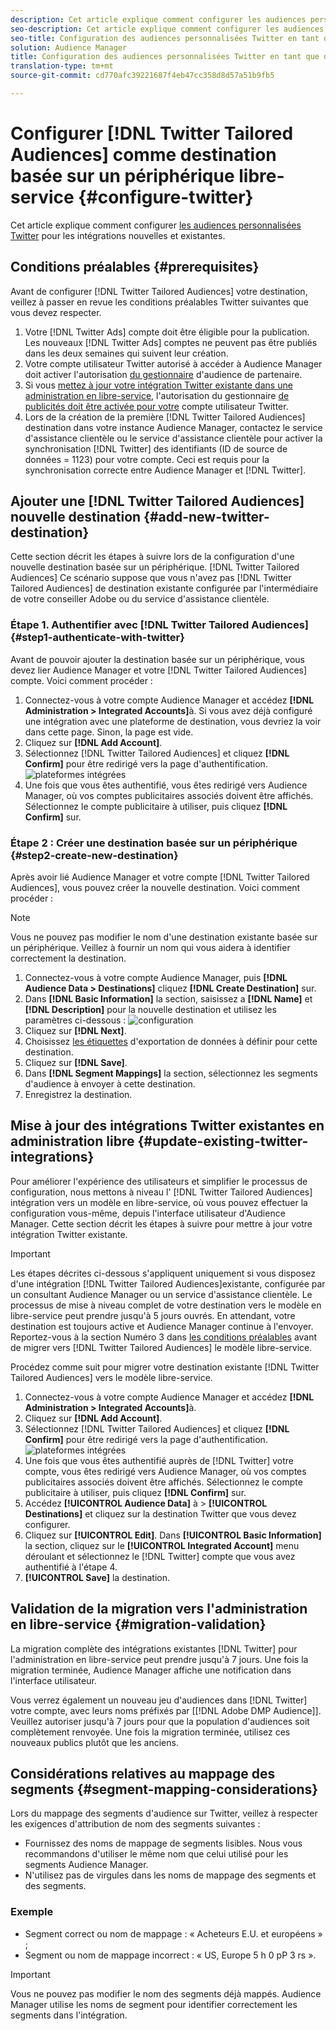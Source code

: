 ```yaml
---
description: Cet article explique comment configurer les audiences personnalisées Twitter pour les intégrations nouvelles et existantes.
seo-description: Cet article explique comment configurer les audiences personnalisées Twitter pour les intégrations nouvelles et existantes.
seo-title: Configuration des audiences personnalisées Twitter en tant que destination basée sur un périphérique en libre-service
solution: Audience Manager
title: Configuration des audiences personnalisées Twitter en tant que destination basée sur un périphérique en libre-service
translation-type: tm+mt
source-git-commit: cd770afc39221687f4eb47cc358d8d57a51b9fb5

---
```



# Configurer [!DNL Twitter Tailored Audiences] comme destination basée sur un périphérique libre-service {#configure-twitter}

Cet article explique comment configurer [les audiences personnalisées Twitter](https://business.twitter.com/en/targeting/tailored-audiences.html) pour les intégrations nouvelles et existantes.

## Conditions préalables {#prerequisites}

Avant de configurer [!DNL Twitter Tailored Audiences] votre destination, veillez à passer en revue les conditions préalables Twitter suivantes que vous devez respecter.

1. Votre [!DNL Twitter Ads] compte doit être éligible pour la publication. Les nouveaux [!DNL Twitter Ads] comptes ne peuvent pas être publiés dans les deux semaines qui suivent leur création.
1. Votre compte utilisateur Twitter autorisé à accéder à Audience Manager doit activer l'autorisation [du gestionnaire](https://business.twitter.com/en/help/troubleshooting/multi-user-login-faq.html#accesslevels) d'audience de partenaire.
1. Si vous [mettez à jour votre intégration Twitter existante dans une administration en libre-service](#update-existing-twitter-integrations), l'autorisation du gestionnaire [de publicités doit être activée pour votre](https://business.twitter.com/en/help/troubleshooting/multi-user-login-faq.html#accesslevels) compte utilisateur Twitter.
1. Lors de la création de la première [!DNL Twitter Tailored Audiences] destination dans votre instance Audience Manager, contactez le service d'assistance clientèle ou le service d'assistance clientèle pour activer la synchronisation [!DNL Twitter] des identifiants (ID de source de données = 1123) pour votre compte. Ceci est requis pour la synchronisation correcte entre Audience Manager et [!DNL Twitter].

## Ajouter une [!DNL Twitter Tailored Audiences] nouvelle destination {#add-new-twitter-destination}

Cette section décrit les étapes à suivre lors de la configuration d'une nouvelle destination basée sur un périphérique. [!DNL Twitter Tailored Audiences] Ce scénario suppose que vous n'avez pas [!DNL Twitter Tailored Audiences] de destination existante configurée par l'intermédiaire de votre conseiller Adobe ou du service d'assistance clientèle.

### Étape 1. Authentifier avec [!DNL Twitter Tailored Audiences]{#step1-authenticate-with-twitter}

Avant de pouvoir ajouter la destination basée sur un périphérique, vous devez lier Audience Manager et votre [!DNL Twitter Tailored Audiences] compte. Voici comment procéder :

1. Connectez-vous à votre compte Audience Manager et accédez **[!DNL Administration > Integrated Accounts]**&#x200B;à. Si vous avez déjà configuré une intégration avec une plateforme de destination, vous devriez la voir dans cette page. Sinon, la page est vide.
2. Cliquez sur **[!DNL Add Account]**.
3. Sélectionnez [!DNL Twitter Tailored Audiences] et cliquez **[!DNL Confirm]** pour être redirigé vers la page d'authentification. ![plateformes intégrées](assets/dbd-integrated-platforms.png)
4. Une fois que vous êtes authentifié, vous êtes redirigé vers Audience Manager, où vos comptes publicitaires associés doivent être affichés. Sélectionnez le compte publicitaire à utiliser, puis cliquez **[!DNL Confirm]** sur.

### Étape 2 : Créer une destination basée sur un périphérique {#step2-create-new-destination}

Après avoir lié Audience Manager et votre compte [!DNL Twitter Tailored Audiences], vous pouvez créer la nouvelle destination. Voici comment procéder :

>[!NOTE]
>
>Vous ne pouvez pas modifier le nom d'une destination existante basée sur un périphérique. Veillez à fournir un nom qui vous aidera à identifier correctement la destination.

1. Connectez-vous à votre compte Audience Manager, puis **[!DNL Audience Data > Destinations]** cliquez **[!DNL Create Destination]** sur.
2. Dans **[!DNL Basic Information]** la section, saisissez a **[!DNL Name]** et **[!DNL Description]** pour la nouvelle destination et utilisez les paramètres ci-dessous : ![configuration](assets/dbd-new-basic.png)
3. Cliquez sur **[!DNL Next]**.
4. Choisissez [les étiquettes](/help/using/features/data-export-controls.md#controls-labels) d'exportation de données à définir pour cette destination.
5. Cliquez sur **[!DNL Save]**.
6. Dans **[!DNL Segment Mappings]** la section, sélectionnez les segments d'audience à envoyer à cette destination.
7. Enregistrez la destination.

## Mise à jour des intégrations Twitter existantes en administration libre {#update-existing-twitter-integrations}

Pour améliorer l'expérience des utilisateurs et simplifier le processus de configuration, nous mettons à niveau l' [!DNL Twitter Tailored Audiences] intégration vers un modèle en libre-service, où vous pouvez effectuer la configuration vous-même, depuis l'interface utilisateur d'Audience Manager. Cette section décrit les étapes à suivre pour mettre à jour votre intégration Twitter existante.

>[!IMPORTANT]
>
>Les étapes décrites ci-dessous s'appliquent uniquement si vous disposez d'une intégration [!DNL Twitter Tailored Audiences]existante, configurée par un consultant Audience Manager ou un service d'assistance clientèle. Le processus de mise à niveau complet de votre destination vers le modèle en libre-service peut prendre jusqu'à 5 jours ouvrés. En attendant, votre destination est toujours active et Audience Manager continue à l'envoyer.
> Reportez-vous à la section Numéro 3 dans [les conditions préalables](#prerequisites) avant de migrer vers [!DNL Twitter Tailored Audiences] le modèle libre-service.

Procédez comme suit pour migrer votre destination existante [!DNL Twitter Tailored Audiences] vers le modèle libre-service.

1. Connectez-vous à votre compte Audience Manager et accédez **[!DNL Administration > Integrated Accounts]**&#x200B;à.
1. Cliquez sur **[!DNL Add Account]**.
1. Sélectionnez [!DNL Twitter Tailored Audiences] et cliquez **[!DNL Confirm]** pour être redirigé vers la page d'authentification. ![plateformes intégrées](assets/dbd-integrated-platforms.png)
1. Une fois que vous êtes authentifié auprès de [!DNL Twitter] votre compte, vous êtes redirigé vers Audience Manager, où vos comptes publicitaires associés doivent être affichés. Sélectionnez le compte publicitaire à utiliser, puis cliquez **[!DNL Confirm]** sur.
1. Accédez **[!UICONTROL Audience Data]** à &gt; **[!UICONTROL Destinations]** et cliquez sur la destination Twitter que vous devez configurer.
1. Cliquez sur **[!UICONTROL Edit]**. Dans **[!UICONTROL Basic Information]** la section, cliquez sur le **[!UICONTROL Integrated Account]** menu déroulant et sélectionnez le [!DNL Twitter] compte que vous avez authentifié à l'étape 4.
1. **[!UICONTROL Save]** la destination.

## Validation de la migration vers l'administration en libre-service {#migration-validation}

La migration complète des intégrations existantes [!DNL Twitter] pour l'administration en libre-service peut prendre jusqu'à 7 jours. Une fois la migration terminée, Audience Manager affiche une notification dans l'interface utilisateur.

Vous verrez également un nouveau jeu d'audiences dans [!DNL Twitter] votre compte, avec leurs noms préfixés par [[!DNL Adobe DMP Audience]]. Veuillez autoriser jusqu'à 7 jours pour que la population d'audiences soit complètement renvoyée. Une fois la migration terminée, utilisez ces nouveaux publics plutôt que les anciens.

## Considérations relatives au mappage des segments {#segment-mapping-considerations}

Lors du mappage des segments d'audience sur Twitter, veillez à respecter les exigences d'attribution de nom des segments suivantes :

* Fournissez des noms de mappage de segments lisibles. Nous vous recommandons d'utiliser le même nom que celui utilisé pour les segments Audience Manager.
* N'utilisez pas de virgules dans les noms de mappage des segments et des segments.

### Exemple

* Segment correct ou nom de mappage : « Acheteurs E.U. et européens » ;
* Segment ou nom de mappage incorrect : « US, Europe 5 h 0 pP 3 rs ».

>[!IMPORTANT]
>
>Vous ne pouvez pas modifier le nom des segments déjà mappés. Audience Manager utilise les noms de segment pour identifier correctement les segments dans l'intégration.
